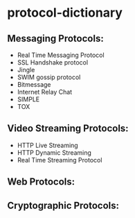 # protocol-dictionary

## Messaging Protocols:

   - Real Time Messaging Protocol
   - SSL Handshake protocol
   - Jingle
   - SWIM gossip protocol
   - Bitmessage
   - Internet Relay Chat
   - SIMPLE
   - TOX

## Video Streaming Protocols:

   - HTTP Live Streaming
   - HTTP Dynamic Streaming
   - Real Time Streaming Protocol


## Web Protocols:


## Cryptographic Protocols:
